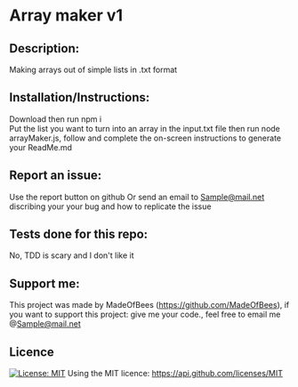 # Array maker v1  

    
## Description: 
 Making arrays out of simple lists in .txt format  

    
## Installation/Instructions: 
 Download then run npm i  
 Put the list you want to turn into an array in the input.txt file then run node arrayMaker.js, follow and complete the on-screen instructions to generate your ReadMe.md 

    
## Report an issue: 
 Use the report button on github 
 Or send an email to Sample@mail.net discribing your your bug and how to replicate the issue

    
## Tests done for this repo:
 No, TDD is scary and I don't like it  

    
## Support me: 
 This project was made by MadeOfBees (https://github.com/MadeOfBees), if you want to support this project: give me your code., feel free to email me @Sample@mail.net 

    
## Licence 
 [![License: MIT](https://img.shields.io/badge/License-MIT-yellow.svg)](https://opensource.org/licenses/MIT)
 Using the MIT licence: https://api.github.com/licenses/MIT 
